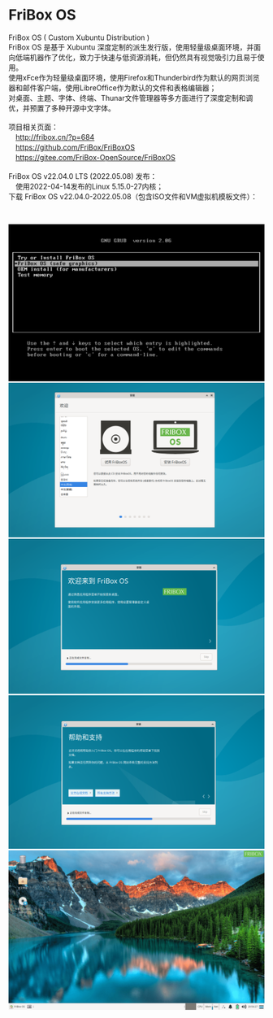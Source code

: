 # FriBox OS
FriBox OS ( Custom Xubuntu Distribution )<br>
FriBox OS 是基于 Xubuntu 深度定制的派生发行版，使用轻量级桌面环境，并面向低端机器作了优化，致力于快速与低资源消耗，但仍然具有视觉吸引力且易于使用。<br>
使用xFce作为轻量级桌面环境，使用Firefox和Thunderbird作为默认的网页浏览器和邮件客户端，使用LibreOffice作为默认的文件和表格编辑器；<br>
对桌面、主题、字体、终端、Thunar文件管理器等多方面进行了深度定制和调优，并预置了多种开源中文字体。<br>
<br>
项目相关页面：<br>
　http://fribox.cn/?p=684<br>
　https://github.com/FriBox/FriBoxOS<br>
　https://gitee.com/FriBox-OpenSource/FriBoxOS<br>
<br>
FriBox OS v22.04.0 LTS (2022.05.08) 发布：<br>
　使用2022-04-14发布的Linux 5.15.0-27内核；
<br>
下载 FriBox OS v22.04.0-2022.05.08（包含ISO文件和VM虚拟机模板文件）：<br>

<br>

![Image text](FriBoxOS.Boot.png)
![Image text](FriBoxOS.Install1.png)
![Image text](FriBoxOS.Install2.png)
![Image text](FriBoxOS.Install3.png)
![Image text](FriBoxOS.Desktop.png)
